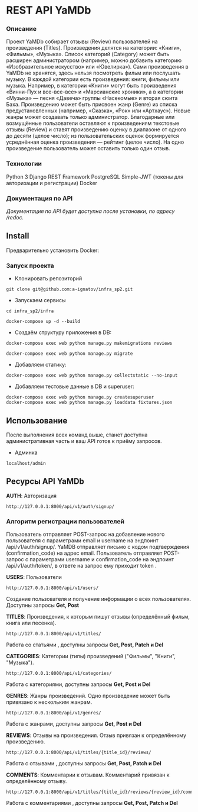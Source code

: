 # REST API YaMDb

### Описание

Проект YaMDb собирает отзывы (Review) пользователей на произведения (Titles). 
Произведения делятся на категории: «Книги», «Фильмы», «Музыка». 
Список категорий (Category) может быть расширен администратором (например, можно добавить категорию «Изобразительное искусство» или «Ювелирка»). 
Сами произведения в YaMDb не хранятся, здесь нельзя посмотреть фильм или послушать музыку. 
В каждой категории есть произведения: книги, фильмы или музыка. 
Например, в категории «Книги» могут быть произведения «Винни-Пух и все-все-все» и «Марсианские хроники», а в категории «Музыка» — песня «Давеча» группы «Насекомые» и вторая сюита Баха. 
Произведению может быть присвоен жанр (Genre) из списка предустановленных (например, «Сказка», «Рок» или «Артхаус»). Новые жанры может создавать только администратор. 
Благодарные или возмущённые пользователи оставляют к произведениям текстовые отзывы (Review) и ставят произведению оценку в диапазоне от одного до десяти (целое число); из пользовательских оценок формируется усреднённая оценка произведения — рейтинг (целое число). 
На одно произведение пользователь может оставить только один отзыв.

### Технологии
Python 3
Django REST Framework 
PostgreSQL
Simple-JWT
(токены для авторизации и регистрации)
Docker
 
### Документация по API
_Документация по API будет доступна после установки, по адресу /redoc._


## Install
Предварительно установить Docker:

<a href="https://docs.docker.com/engine/install/"></a>


### Запуск проекта

- Клонировать репозиторий

```
git clone git@github.com:a-ignatov/infra_sp2.git
```

- Запускаем сервисы 


```
cd infra_sp2/infra
```
```
docker-compose up -d --build
```

- Создаём структуру приложения в DB:

```
docker-compose exec web python manage.py makemigrations reviews
```

```
docker-compose exec web python manage.py migrate
```

- Добавляем статику:

```
docker-compose exec web python manage.py collectstatic --no-input
```

- Добавляем тестовые данные в DB и superuser:

```
docker-compose exec web python manage.py createsuperuser
docker-compose exec web python manage.py loaddata fixtures.json
```
## Использование
После выполнения всех команд выше, станет доступна административная часть и ваш API готов к приёму запросов.

- Админка
```
localhost/admin
```

## Ресурсы API YaMDb

**AUTH**: 
Авторизация
```
http://127.0.0.1:8000/api/v1/auth/signup/
```
### Алгоритм регистрации пользователей
Пользователь отправляет POST-запрос на добавление нового пользователя с параметрами email и username на эндпоинт /api/v1/auth/signup/.
YaMDB отправляет письмо с кодом подтверждения (confirmation_code) на адрес email.
Пользователь отправляет POST-запрос с параметрами username и confirmation_code на эндпоинт /api/v1/auth/token/, в ответе на запрос ему приходит token . 

**USERS**: 
Пользователи
```
http://127.0.0.1:8000/api/v1/users/
```
 Создание пользователя и получение информации о всех пользователях. Доступны запросы **Get, Post**

**TITLES**: 
Произведения, к которым пишут отзывы (определённый фильм, книга или песенка).
```
http://127.0.0.1:8000/api/v1/titles/
```
Работа со статьями , доступны запросы **Get, Post, Patch и Del**

**CATEGORIES**: 
Категории (типы) произведений ("Фильмы", "Книги", "Музыка").
```
http://127.0.0.1:8000/api/v1/categories/
```
Работа с категориями, доступны запросы **Get, Post и Del**

**GENRES**: 
Жанры произведений. Одно произведение может быть привязано к нескольким жанрам.
```
http://127.0.0.1:8000/api/v1/genres/
```
Работа с жанрами, доступны запросы **Get, Post и Del**

**REVIEWS**: 
Отзывы на произведения. Отзыв привязан к определённому произведению.
```
http://127.0.0.1:8000/api/v1/titles/{title_id}/reviews/
```
Работа с отзывами , доступны запросы **Get, Post, Patch и Del**

**COMMENTS**: 
Комментарии к отзывам. Комментарий привязан к определённому отзыву.
```
http://127.0.0.1:8000/api/v1/titles/{title_id}/reviews/{review_id}/comments/
```
Работа с комментариями , доступны запросы **Get, Post, Patch и Del**
